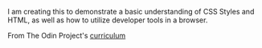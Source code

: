 I am creating this to demonstrate a basic understanding of CSS Styles and HTML, as well as how to utilize developer tools in a browser. 

From The Odin Project's [curriculum](http://www.theodinproject.com/web-development-101/html-css)
